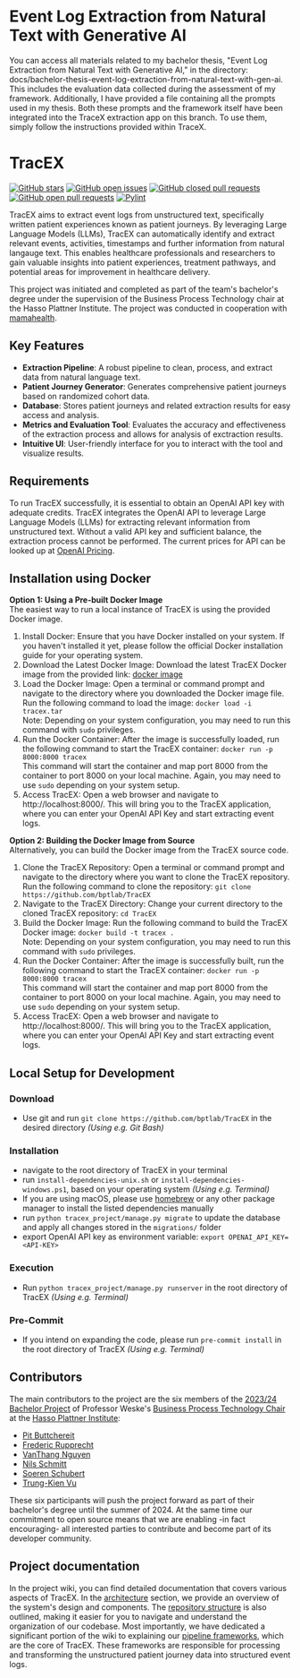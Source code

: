 # Event Log Extraction from Natural Text with Generative AI

You can access all materials related to my bachelor thesis, "Event Log Extraction from Natural Text with Generative AI," in the directory: docs/bachelor-thesis-event-log-extraction-from-natural-text-with-gen-ai. 
This includes the evaluation data collected during the assessment of my framework. Additionally, I have provided a file containing all the prompts used in my thesis. 
Both these prompts and the framework itself have been integrated into the TraceX extraction app on this branch. To use them, simply follow the instructions provided within TraceX.


# TracEX

[![GitHub stars](https://img.shields.io/github/stars/bptlab/TracEX)](https://github.com/bptlab/TracEX)
[![GitHub open issues](https://img.shields.io/github/issues/bptlab/TracEX)](https://github.com/bptlab/TracEX/issues)
[![GitHub closed pull requests](https://img.shields.io/github/issues-closed/bptlab/TracEX)](https://github.com/bptlab/TracEX/issues)
[![GitHub open pull requests](https://img.shields.io/github/issues-pr/bptlab/TracEX)](https://github.com/bptlab/TracEX/issues)
[![Pylint](https://github.com/bptlab/tracex/actions/workflows/pylint.yml/badge.svg)](https://github.com/bptlab/TracEX/blob/main/.github/workflows/pylint.yml)

TracEX aims to extract event logs from unstructured text, specifically written patient experiences known as patient journeys. By leveraging Large Language Models (LLMs), TracEX can automatically identify and extract relevant events, activities, timestamps and further information from natural langauge text. This enables healthcare professionals and researchers to gain valuable insights into patient experiences, treatment pathways, and potential areas for improvement in healthcare delivery.

This project was initiated and completed as part of the team's bachelor's degree under the supervision of the Business Process Technology chair at the Hasso Plattner Institute. The project was conducted in cooperation with [mamahealth](https://www.mamahealth.com/).

## Key Features
- **Extraction Pipeline**: A robust pipeline to clean, process, and extract data from natural language text.
- **Patient Journey Generator**: Generates comprehensive patient journeys based on randomized cohort data.
- **Database**: Stores patient journeys and related extraction results for easy access and analysis.
- **Metrics and Evaluation Tool**: Evaluates the accuracy and effectiveness of the extraction process and allows for analysis of exctraction results.
- **Intuitive UI**: User-friendly interface for you to interact with the tool and visualize results.

## Requirements
To run TracEX successfully, it is essential to obtain an OpenAI API key with adequate credits. TracEX integrates the OpenAI API to leverage Large Language Models (LLMs) for extracting relevant information from unstructured text. Without a valid API key and sufficient balance, the extraction process cannot be performed. The current prices for API can be looked up at [OpenAI Pricing](https://openai.com/api/pricing/).

## Installation using Docker
**Option 1: Using a Pre-built Docker Image** \
The easiest way to run a local instance of TracEX is using the provided Docker image.

1. Install Docker: Ensure that you have Docker installed on your system. If you haven't installed it yet, please follow the official Docker installation guide for your operating system.
1. Download the Latest Docker Image: Download the latest TracEX Docker image from the provided link: [docker image](https://github.com/bptlab/TracEX/releases/tag/release)
1. Load the Docker Image: Open a terminal or command prompt and navigate to the directory where you downloaded the Docker image file. Run the following command to load the image: `docker load -i tracex.tar`\
Note: Depending on your system configuration, you may need to run this command with `sudo` privileges.
1. Run the Docker Container: After the image is successfully loaded, run the following command to start the TracEX container: `docker run -p 8000:8000 tracex`\
This command will start the container and map port 8000 from the container to port 8000 on your local machine. Again, you may need to use `sudo` depending on your system setup.
1. Access TracEX: Open a web browser and navigate to http://localhost:8000/. This will bring you to the TracEX application, where you can enter your OpenAI API Key and start extracting event logs.

**Option 2: Building the Docker Image from Source** \
Alternatively, you can build the Docker image from the TracEX source code.

1. Clone the TracEX Repository: Open a terminal or command prompt and navigate to the directory where you want to clone the TracEX repository. Run the following command to clone the repository: `git clone https://github.com/bptlab/TracEX`
1. Navigate to the TracEX Directory: Change your current directory to the cloned TracEX repository: `cd TracEX`
1. Build the Docker Image: Run the following command to build the TracEX Docker image: `docker build -t tracex .`\
Note: Depending on your system configuration, you may need to run this command with `sudo` privileges.
1. Run the Docker Container: After the image is successfully built, run the following command to start the TracEX container: `docker run -p 8000:8000 tracex`\
This command will start the container and map port 8000 from the container to port 8000 on your local machine. Again, you may need to use `sudo` depending on your system setup.
1. Access TracEX: Open a web browser and navigate to http://localhost:8000/. This will bring you to the TracEX application, where you can enter your OpenAI API Key and start extracting event logs.

## Local Setup for Development

### Download

- Use git and run `git clone https://github.com/bptlab/TracEX` in the desired directory _(Using e.g. Git Bash)_

### Installation
- navigate to the root directory of TracEX in your terminal
- run `install-dependencies-unix.sh` or `install-dependencies-windows.ps1`, based on your operating system _(Using e.g. Terminal)_
- If you are using macOS, please use [homebrew](https://brew.sh/) or any other package manager to install the listed dependencies manually
- run `python tracex_project/manage.py migrate` to update the database and apply all changes stored in the `migrations/` folder
- export OpenAI API key as environment variable: `export OPENAI_API_KEY=<API-KEY>`

### Execution
- Run `python tracex_project/manage.py runserver` in the root directory of TracEX _(Using e.g. Terminal)_

### Pre-Commit

- If you intend on expanding the code, please run `pre-commit install` in the root directory of TracEX _(Using e.g. Terminal)_

## Contributors

The main contributors to the project are the six members of the [2023/24 Bachelor Project](https://hpi.de/fileadmin/user_upload/hpi/dokumente/studiendokumente/bachelor/bachelorprojekte/2023_24/BA-Projekt_FG_Weske_Event_Log_Extraction_from_Patient_Experiences.pdf) of Professor Weske's [Business Process Technology Chair](https://bpt.hpi.uni-potsdam.de) at the [Hasso Plattner Institute](https://hpi.de):

- [Pit Buttchereit](https://github.com/PitButtchereit)
- [Frederic Rupprecht](https://github.com/FR-SON)
- [VanThang Nguyen](https://github.com/thangixd)
- [Nils Schmitt](https://github.com/nils-schmitt)
- [Soeren Schubert](https://github.com/soeren227)
- [Trung-Kien Vu](https://github.com/tkv29)

These six participants will push the project forward as part of their bachelor's degree until the summer of 2024.
At the same time our commitment to open source means that we are enabling -in fact encouraging- all interested parties to contribute and become part of its developer community.

## Project documentation

In the project wiki, you can find detailed documentation that covers various aspects of TracEX.
In the [architecture](https://github.com/bptlab/TracEX/wiki/Architecture) section, we provide an overview of the system's design and components. The [repository structure](https://github.com/bptlab/TracEX/wiki/Repository-Structure) is also outlined, making it easier for you to navigate and understand the organization of our codebase.
Most importantly, we have dedicated a significant portion of the wiki to explaining our [pipeline frameworks](https://github.com/bptlab/TracEX/wiki/Pipelines), which are the core of TracEX. These frameworks are responsible for processing and transforming the unstructured patient journey data into structured event logs.
